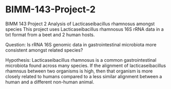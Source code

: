 # BIMM-143-Project-2
BIMM 143 Project 2  Analysis of Lacticaseibacillus rhamnosus amongst species
This project uses Lacticaseibacillus rhamnosus 16S rRNA data in a txt format from a beet and 2 human hosts.

Question: Is rRNA 16S genomic data in gastrointestinal microbiota more consistent amongst related species?

Hypothesis: Lacticaseibacillus rhamnosus is a common gastrointestinal microbiota found across many species. If the alignment of lacticaseibacillus rhamnsus between two organisms is high, then that organism is more closely related to humans compared to a less similar alignment between a human and a different non-human animal.
